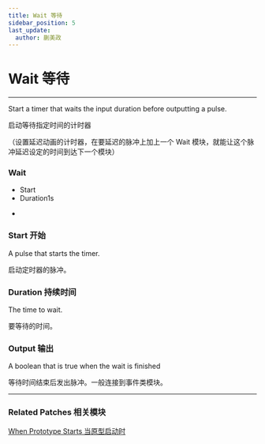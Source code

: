 ```yaml
---
title: Wait 等待
sidebar_position: 5
last_update:
  author: 蒯美政
---
```


# Wait 等待

---

Start a timer that waits the input duration before outputting a pulse.

启动等待指定时间的计时器

（设置延迟动画的计时器，在要延迟的脉冲上加上一个 Wait 模块，就能让这个脉冲延迟设定的时间到达下一个模块）

<div className="patch-container">
    <div className="patch processor">
        <h3>Wait</h3>
        <ul className="inputs">
            <li>Start<span className="patch-pulse-preview"><span className="dot"></span></span></li>
            <li>Duration<span>1s</span></li>
        </ul>
        <ul className="outputs">
            <li><span className="checkbox-off"></span></li>
        </ul>
    </div>
</div>

### Start 开始

A pulse that starts the timer.

启动定时器的脉冲。

### Duration 持续时间

The time to wait.

要等待的时间。

### Output 输出

A boolean that is true when the wait is finished

等待时间结束后发出脉冲。一般连接到事件类模块。

---

### Related Patches 相关模块

[When Prototype Starts 当原型启动时](./When%20Prototype%20Starts.md)
